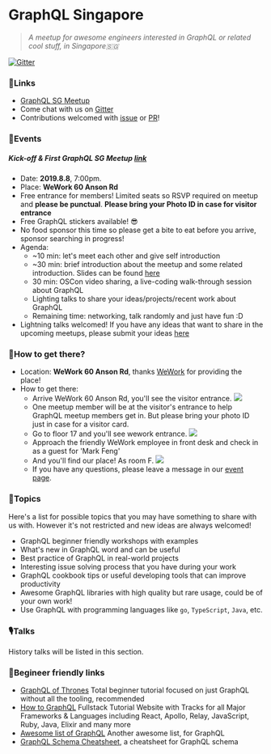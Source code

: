 # GraphQL Singapore

> _A meetup for awesome engineers interested in GraphQL or related cool stuff, in Singapore🇸🇬_

[![Gitter](https://badges.gitter.im/GraphQL_SG/general-discussion.svg)](https://gitter.im/GraphQL_SG/general-discussion?utm_source=badge&utm_medium=badge&utm_campaign=pr-badge)

### 🧷Links

+ [GraphQL SG Meetup](https://www.meetup.com/graphQL-SG/)
+ Come chat with us on [Gitter](https://gitter.im/GraphQL_SG/general-discussion?utm_source=share-link&utm_medium=link&utm_campaign=share-link)
+ Contributions welcomed with [issue](https://github.com/graphql-sg/meetup.gql/issues) or [PR](https://github.com/graphql-sg/meetup.gql/compare?expand=1)! 

### 🎡Events
##### Kick-off & First GraphQL SG Meetup [link](https://www.meetup.com/graphQL-SG/events/263455465/)
+ Date: **2019.8.8**, 7:00pm.
+ Place: **WeWork 60 Anson Rd**
+ Free entrance for members! Limited seats so RSVP required on meetup and **please be punctual**. **Please bring your Photo ID in case for visitor entrance**
+ Free GraphQL stickers available! 😎
+ No food sponsor this time so please get a bite to eat before you arrive, sponsor searching in progress!
+ Agenda:
    + ~10 min: let's meet each other and give self introduction
    + ~30 min: brief introduction about the meetup and some related introduction. Slides can be found [here](https://github.com/graphql-sg/meetup.gql/issues/1)
    + 30 min: OSCon video sharing, a live-coding walk-through session about GraphQL
    + Lighting talks to share your ideas/projects/recent work about GraphQL
    + Remaining time: networking, talk randomly and just have fun :D
+ Lightning talks welcomed! If you have any ideas that want to share in the upcoming meetups, please submit your ideas [here](https://github.com/graphql-sg/meetup.gql/issues/1)

### 📍How to get there?
+ Location: **WeWork 60 Anson Rd**, thanks [WeWork](https://help.meetup.com/hc/en-us/articles/360004656412-What-is-Meetup-WeWork-) for providing the place!
+ How to get there:
    + Arrive WeWork 60 Anson Rd, you'll see the visitor entrance. ![](https://user-images.githubusercontent.com/52192430/62360362-318cda80-b54b-11e9-9f43-4afcae48050e.jpeg)
    + One meetup member will be at the visitor's entrance to help GraphQL meetup members get in. But please bring your photo ID just in case for a visitor card.
    + Go to floor 17 and you'll see wework entrance. ![](https://user-images.githubusercontent.com/52192430/62360360-318cda80-b54b-11e9-8b74-8026b3dcdccf.jpeg)
    + Approach the friendly WeWork employee in front desk and check in as a guest for 'Mark Feng'
    + And you'll find our place! As room F. ![](https://user-images.githubusercontent.com/52192430/62360355-305bad80-b54b-11e9-887c-d652ae1eaa3d.jpeg)
    + If you have any questions, please leave a message in our [event page](https://www.meetup.com/graphQL-SG/events/263455465/).

### 📰Topics

Here's a list for possible topics that you may have something to share with us with. However it's not restricted and new ideas are always welcomed!

+ GraphQL beginner friendly workshops with examples
+ What's new in GraphQL word and can be useful
+ Best practice of GraphQL in real-world projects
+ Interesting issue solving process that you have during your work
+ GraphQL cookbook tips or useful developing tools that can improve productivity
+ Awesome GraphQL libraries with high quality but rare usage, could be of your own work!
+ Use GraphQL with programming languages like `go`, `TypeScript`, `Java`, etc.

### 🎙️Talks

History talks will be listed in this section.

### 🏫Begineer friendly links

+ [GraphQL of Thrones](https://graphql-of-thrones.herokuapp.com/) Total beginner tutorial focused on just GraphQL without all the tooling, recommended
+ [How to GraphQL](https://www.howtographql.com) Fullstack Tutorial Website with Tracks for all Major Frameworks & Languages including React, Apollo, Relay, JavaScript, Ruby, Java, Elixir and many more 
+ [Awesome list of GraphQL](https://github.com/chentsulin/awesome-graphql) Another awesome list, for GraphQL
+ [GraphQL Schema Cheatsheet](https://github.com/sogko/graphql-schema-language-cheat-sheet), a cheatsheet for GraphQL schema
